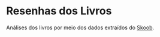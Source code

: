 # Resenhas dos Livros

Análises dos livros por meio dos dados extraídos do [Skoob](https://www.skoob.com.br).

